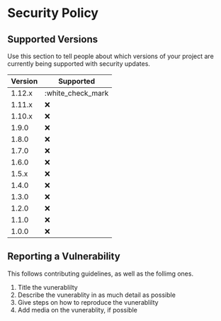 # Security Policy

## Supported Versions

Use this section to tell people about which versions of your project are
currently being supported with security updates.

|  Version  |     Supported      |
| --------- | ------------------ |
|   1.12.x  | :white_check_mark  |
|   1.11.x  | :x:                |
|   1.10.x  | :x:                |
|   1.9.0   | :x:                |
|   1.8.0   | :x:                |
|   1.7.0   | :x:                |
|   1.6.0   | :x:                |
|   1.5.x   | :x:                |
|   1.4.0   | :x:                |
|   1.3.0   | :x:                |
|   1.2.0   | :x:                |
|   1.1.0   | :x:                |
|   1.0.0   | :x:                |

## Reporting a Vulnerability

This follows contributing guidelines, as well as the follimg ones.
1. Title the vunerablilty
2. Describe the vunerablity in as much detail as possible
3. Give steps on how to reproduce the vunerablilty
4. Add media on the vunerablity, if possible
